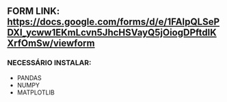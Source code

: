 ## FORM LINK: https://docs.google.com/forms/d/e/1FAIpQLSePDXI_ycww1EKmLcvn5JhcHSVayQ5jOiogDPftdlKXrfOmSw/viewform

### NECESSÁRIO INSTALAR:
- PANDAS
- NUMPY
- MATPLOTLIB